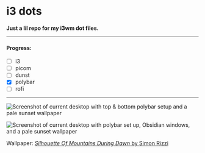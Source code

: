 # i3 dots

__Just a lil repo for my i3wm dot files.__ 

---

#### Progress:
- [ ] i3
- [ ] picom
- [ ] dunst
- [x] polybar
- [ ] rofi

---

![Screenshot of current desktop with top & bottom polybar setup and a pale sunset wallpaper](https://github.com/2ell/i3-dots/assets/143229303/6382c8d9-2856-4e3f-ad9a-fd92ff84f788)

![Screenshot of current desktop with polybar set up, Obsidian windows, and a pale sunset wallpaper](https://github.com/2ell/i3-dots/assets/143229303/86f555da-34d3-463d-8f8d-4c785803ed26)

Wallpaper: [_Silhouette Of Mountains During Dawn_ by Simon Rizzi](https://www.pexels.com/photo/silhouette-of-mountains-during-dawn-1809644/)

